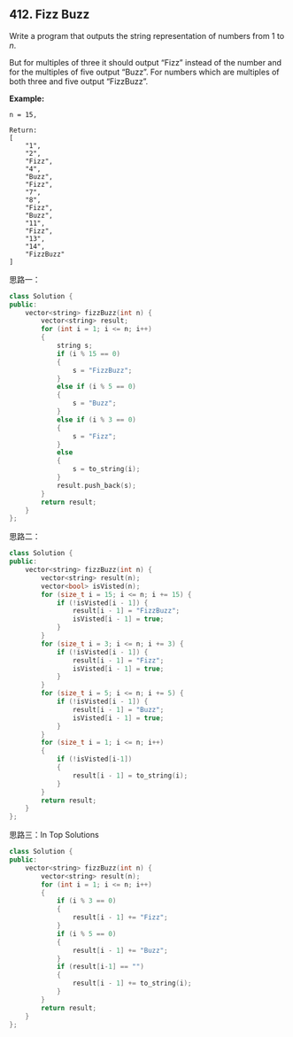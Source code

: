 ## 412. Fizz Buzz

Write a program that outputs the string representation of numbers from 1 to *n*.

But for multiples of three it should output “Fizz” instead of the number and for the multiples of five output “Buzz”. For numbers which are multiples of both three and five output “FizzBuzz”.

**Example:**

```
n = 15,

Return:
[
    "1",
    "2",
    "Fizz",
    "4",
    "Buzz",
    "Fizz",
    "7",
    "8",
    "Fizz",
    "Buzz",
    "11",
    "Fizz",
    "13",
    "14",
    "FizzBuzz"
]
```

思路一：

```c++
class Solution {
public:
	vector<string> fizzBuzz(int n) {
		vector<string> result;
		for (int i = 1; i <= n; i++)
		{
			string s;
			if (i % 15 == 0)
			{
				s = "FizzBuzz";
			}
			else if (i % 5 == 0)
			{
				s = "Buzz";
			}
			else if (i % 3 == 0)
			{
				s = "Fizz";
			}
			else
			{
				s = to_string(i);
			}
			result.push_back(s);
		}
		return result;
	}
};
```

思路二：

```c++
class Solution {
public:
	vector<string> fizzBuzz(int n) {
		vector<string> result(n);
		vector<bool> isVisted(n);
		for (size_t i = 15; i <= n; i += 15) {
			if (!isVisted[i - 1]) {
				result[i - 1] = "FizzBuzz";
				isVisted[i - 1] = true;
			}
		}
		for (size_t i = 3; i <= n; i += 3) {
			if (!isVisted[i - 1]) {
				result[i - 1] = "Fizz";
				isVisted[i - 1] = true;
			}
		}
		for (size_t i = 5; i <= n; i += 5) {
			if (!isVisted[i - 1]) {
				result[i - 1] = "Buzz";
				isVisted[i - 1] = true;
			}
		}
		for (size_t i = 1; i <= n; i++)
		{
			if (!isVisted[i-1])
			{
				result[i - 1] = to_string(i);
			}
		}
		return result;
	}
};
```

思路三：In Top Solutions

```c++
class Solution {
public:
	vector<string> fizzBuzz(int n) {
		vector<string> result(n);
		for (int i = 1; i <= n; i++)
		{
			if (i % 3 == 0)
			{
				result[i - 1] += "Fizz";
			}
			if (i % 5 == 0)
			{
				result[i - 1] += "Buzz";
			}
			if (result[i-1] == "")
			{
				result[i - 1] += to_string(i);
			}
		}
		return result;
	}
};
```



